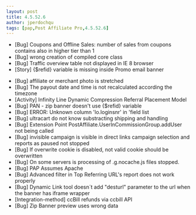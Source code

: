 ```yaml
---
layout: post
title: 4.5.52.6
author: jperdochqu
tags: [pap,Post Affiliate Pro,4.5.52.6]
---
```


- [Bug] Coupons and Offline Sales: number of sales from coupons contains also in higher tier than 1
- [Bug] wrong creation of compiled core class
- [Bug] Traffic overview table not displayed in IE 8 browser
- [Story] {$refid} variable is missing inside Promo email banner

<!--more-->

- [Bug] affiliate or merchant photo is stretched
- [Bug] The payout date and time is not recalculated according the timezone
- [Activity] Infinity Line Dynamic Compression Referral Placement Model
- [Bug] PAN - zip banner doesn't use {$refid} variable
- [Bug] ERROR: Unknown column 'lo.loginsnr' in 'field list
- [Bug] ultracart do not know substracting shipping and handling
- [Bug] Extension Point PostAffiliate.UserInCommissionGroup.addUser not being called
- [Bug] invisible campaign is visible in direct links campaign selection and reports as paused not stopped
- [Bug] If overwrite cookie is disabled, not valid cookie should be overwritten
- [Bug] On some servers is processing of .g.nocache.js files stopped.
- [Bug] PAP Assumes Apache
- [Bug] Advanced filter in Top Referring URL's report does not work properly
- [Bug] Dynamic Link tool doesn´t add &quot;desturl&quot; parameter to the url when the banner has iframe wrapper
- [Integration-method] ccBill refunds via ccbill API
- [Bug] Zip Banner preview uses wrong data
